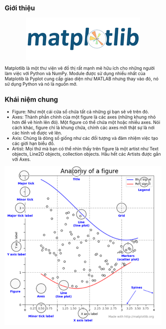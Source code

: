 ## Giới thiệu

<p align = "center"><img src = "https://github.com/hieptran1812/AI-for-ITPTIT/blob/master/Ti%E1%BB%81n%20x%E1%BB%AD%20l%C3%BD%20d%E1%BB%AF%20li%E1%BB%87u/images/matplotlib1.png" ></p>
Matplotlib là một thư viện vẽ đồ thị rất mạnh mẽ hữu ích cho những người làm việc với Python và NumPy. Module được sử dụng nhiều nhất của Matplotib là Pyplot cung cấp giao diện như MATLAB nhưng thay vào đó, nó sử dụng Python và nó là nguồn mở.

## Khái niệm chung

* Figure: Như một cái cửa sổ chứa tất cả những gì bạn sẽ vẽ trên đó.
* Axes: Thành phần chính của một figure là các axes (những khung nhỏ hơn để vẽ hình lên đó). Một figure có thể chứa một hoặc nhiều axes. Nói cách khác, figure chỉ là khung chứa, chính các axes mới thật sự là nơi các hình vẽ được vẽ lên.
* Axis: Chúng là dòng số giống như các đối tượng và đảm nhiệm việc tạo các giới hạn biểu đồ.
* Artist: Mọi thứ mà bạn có thể nhìn thấy trên figure là một artist như Text objects, Line2D objects, collection objects. Hầu hết các Artists được gắn với Axes.

<p align = "center"><img src = "https://github.com/hieptran1812/AI-for-ITPTIT/blob/master/Ti%E1%BB%81n%20x%E1%BB%AD%20l%C3%BD%20d%E1%BB%AF%20li%E1%BB%87u/images/Anatomy%20of%20Matplotlib%20Figure.png"></p>

